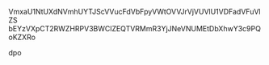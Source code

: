 VmxaU1NtUXdNVmhUYTJScVVucFdVbFpyVWtOVVJrVjVUVlU1VDFadVFuVlZS
bEYzVXpCT2RWZHRPV3BWClZEQTVRMmR3YjJNeVNUMEtDbXhwY3c9PQoKZXRo

dpo